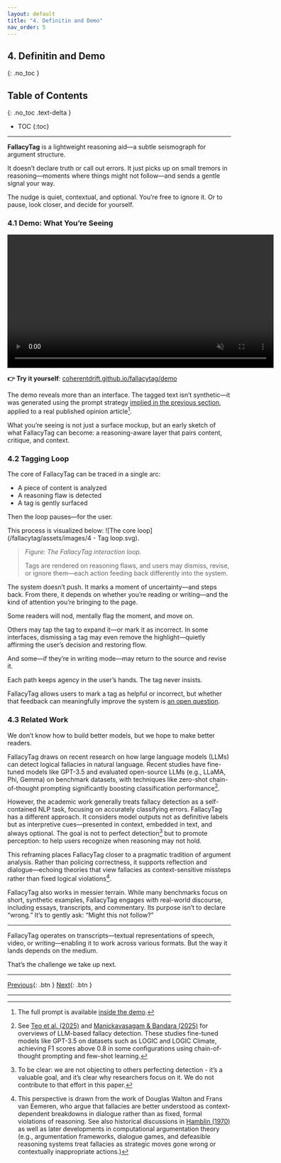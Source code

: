 ```yaml
---
layout: default
title: "4. Definitin and Demo"
nav_order: 5
---
```


## 4. Definitin and Demo
{: .no_toc }

## Table of Contents
{: .no_toc .text-delta }

- TOC
{:toc}
---

**FallacyTag** is a lightweight reasoning aid—a subtle seismograph for argument structure.

It doesn’t declare truth or call out errors. It just picks up on small tremors in reasoning—moments where things might not follow—and sends a gentle signal your way.

The nudge is quiet, contextual, and optional. You’re free to ignore it. Or to pause, look closer, and decide for yourself.

### 4.1 Demo: What You’re Seeing

<video width="600" controls controls autoplay muted loop>
  <source src="{{ '/assets/fallacytag_demo.mp4' | relative_url }}" type="video/mp4">
  Your browser does not support the video tag.
</video>

**👉 Try it yourself**: [coherentdrift.github.io/fallacytag/demo](/fallacytag/demo/?theme=academic)

The demo reveals more than an interface. The tagged text isn’t synthetic—it was generated using the prompt strategy [implied in the previous section](/fallacytag/pages/03-scaffolded-intelligence/#32-designing-within-limits), applied to a real published opinion article[^1].

What you’re seeing is not just a surface mockup, but an early sketch of what FallacyTag can become: a reasoning-aware layer that pairs content, critique, and context.

### 4.2 Tagging Loop

The core of FallacyTag can be traced in a single arc:

- A piece of content is analyzed
- A reasoning flaw is detected
- A tag is gently surfaced

Then the loop pauses—for the user.

This process is visualized below:
![The core loop](/fallacytag/assets/images/4 - Tag loop.svg).
> *Figure: The FallacyTag interaction loop.*
>  
> Tags are rendered on reasoning flaws, and users may dismiss, revise, or ignore them—each action feeding back differently into the system.

The system doesn’t push. It marks a moment of uncertainty—and steps back. From there, it depends on whether you’re reading or writing—and the kind of attention you’re bringing to the page.

Some readers will nod, mentally flag the moment, and move on.

Others may tap the tag to expand it—or mark it as incorrect. In some interfaces, dismissing a tag may even remove the highlight—quietly affirming the user’s decision and restoring flow.

And some—if they’re in writing mode—may return to the source and revise it.

Each path keeps agency in the user’s hands. The tag never insists.

FallacyTag allows users to mark a tag as helpful or incorrect, but whether that feedback can meaningfully improve the system is [an open question](/fallacytag/pages/appendices/appendix-c/).

### 4.3 Related Work

We don’t know how to build better models, but we hope to make better readers.

FallacyTag draws on recent research on how large language models (LLMs) can detect logical fallacies in natural language. Recent studies have fine-tuned models like GPT-3.5 and evaluated open-source LLMs (e.g., LLaMA, Phi, Gemma) on benchmark datasets, with techniques like zero-shot chain-of-thought prompting significantly boosting classification performance[^2].

However, the academic work generally treats fallacy detection as a self-contained NLP task, focusing on accurately classifying errors. FallacyTag has a different approach. It considers model outputs not as definitive labels but as interpretive cues—presented in context, embedded in text, and always optional. The goal is not to perfect detection[^3] but to promote perception: to help users recognize when reasoning may not hold.

This reframing places FallacyTag closer to a pragmatic tradition of argument analysis. Rather than policing correctness, it supports reflection and dialogue—echoing theories that view fallacies as context-sensitive missteps rather than fixed logical violations[^4].

FallacyTag also works in messier terrain. While many benchmarks focus on short, synthetic examples, FallacyTag engages with real-world discourse, including essays, transcripts, and commentary. Its purpose isn’t to declare “wrong.” It’s to gently ask: “Might this not follow?”

---

FallacyTag operates on transcripts—textual representations of speech, video, or writing—enabling it to work across various formats. But the way it lands depends on the medium.

That’s the challenge we take up next.

---

[Previous](/fallacytag/pages/03-scaffolded-intelligence/){: .btn } [Next](/fallacytag/pages/05-modalities-and-fit/){: .btn }

---
[^1]: The full prompt is available [inside the demo](/fallacytag/demo).
[^2]: See [Teo et al. (2025)](https://doi.org/10.1007/978-981-96-8197-6_29) and [Manickavasagam & Bandara (2025)](https://doi.org/10.1007/978-3-031-90341-0_4) for overviews of LLM-based fallacy detection. These studies fine-tuned models like GPT-3.5 on datasets such as LOGIC and LOGIC Climate, achieving F1 scores above 0.8 in some configurations using chain-of-thought prompting and few-shot learning.
[^3]: To be clear: we are not objecting to others perfecting detection - it’s a valuable goal, and it’s clear why researchers focus on it. We do not contribute to that effort in this paper.
[^4]: This perspective is drawn from the work of Douglas Walton and Frans van Eemeren, who argue that fallacies are better understood as context-dependent breakdowns in dialogue rather than as fixed, formal violations of reasoning. See also historical discussions in [Hamblin (1970)](https://archive.org/details/fallacies0000hamb/page/n5/mode/2up) as well as later developments in computational argumentation theory (e.g., argumentation frameworks, dialogue games, and defeasible reasoning systems treat fallacies as strategic moves gone wrong or contextually inappropriate actions.)
